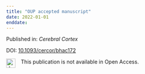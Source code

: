 ```yaml
---
title: "OUP accepted manuscript"
date: 2022-01-01
enddate:
---
```


Published in: *Cerebral Cortex*

DOI: [10.1093/cercor/bhac172](https://doi.org/10.1093/cercor/bhac172)

<img src="https://upload.wikimedia.org/wikipedia/commons/thumb/0/0e/Closed_Access_logo_transparent.svg/1200px-Closed_Access_logo_transparent.svg.png" alt="drawing" width="25" align="left"/> &nbsp;&nbsp;&nbsp;This publication is not available in Open Access.



